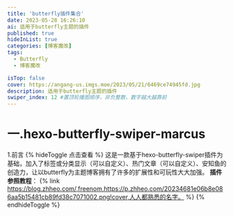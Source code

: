 ```yaml
---
title: 'butterfly插件集合'
date: 2023-05-28 16:26:10
ai: 适用于butterfly主题的插件
published: true
hideInList: true
categories: [博客魔改]
tags:
  - Butterfly
  - 博客魔改

isTop: false
cover: https://angang-us.imgs.moe/2023/05/21/6469ce74945fd.jpg
description: 适用于butterfly主题的插件
swiper_index: 12 #置顶轮播图顺序，非负整数，数字越大越靠前
---
```

# 一.hexo-butterfly-swiper-marcus
1.前言
{% hideToggle 点击查看 %}
这是一款基于hexo-butterfly-swiper插件为基础，加入了标签或分类显示（可以自定义）、热门文章（可以自定义）、安知鱼的创造力，让以butterfly为主题博客拥有了许多的扩展性和可玩性大大加强。
**插件参照教程**：
{% link https://blog.zhheo.com/,freenom,https://p.zhheo.com/20234681e06b8e086aa5b15481cb89fd38c7071002.png!cover,人人都熟悉的名字。 %}
{% endhideToggle %}
